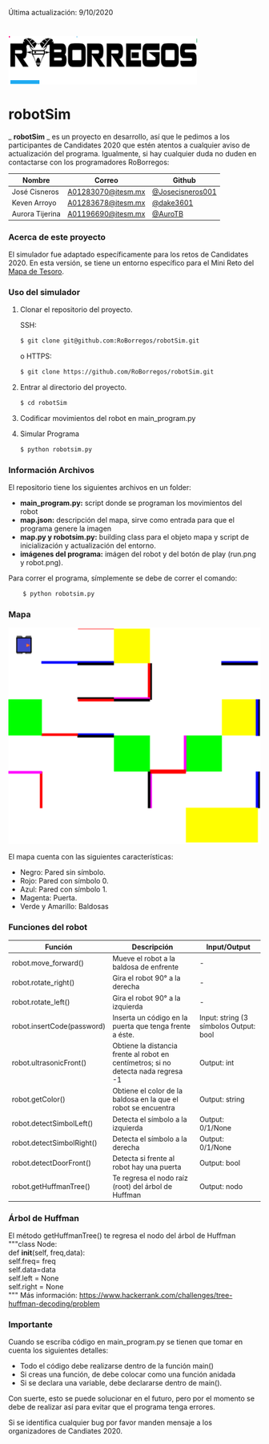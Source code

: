 Última actualización: 9/10/2020

#

![](resources/logo.png)

##
# **robotSim**

_ **robotSim** _ es un proyecto en desarrollo, así que le pedimos a los participantes de Candidates 2020 que estén atentos a cualquier aviso de actualización del programa. Igualmente, si hay cualquier duda no duden en contactarse con los programadores RoBorregos:

| Nombre | Correo | Github |
| ---- | ----- | ------ |
| José Cisneros | [A01283070@itesm.mx](mailto:A01283070@itesm.mx) | [@Josecisneros001](https://github.com/Josecisneros001) |
| Keven Arroyo | [A01283678@itesm.mx](mailto:A01283678@itesm.mx) | [@dake3601](https://github.com/dake3601) |
| Aurora Tijerina | [A01196690@itesm.mx](mailto:A01196690@itesm.mx) | [@AuroTB](https://github.com/AuroTB) |


### Acerca de este proyecto

El simulador fue adaptado específicamente para los retos de Candidates 2020. En esta versión, se tiene un entorno específico para el Mini Reto del [Mapa de Tesoro](https://drive.google.com/file/d/1Nu97Dv9UkiNyiNj_5eJC0MZKXQhEu2Bb/view?usp=sharing).

### Uso del simulador

1. Clonar el repositorio del proyecto.

	SSH:

	```bash
	$ git clone git@github.com:RoBorregos/robotSim.git
	```

	o HTTPS:
	```bash
	$ git clone https://github.com/RoBorregos/robotSim.git
	```

2. Entrar al directorio del proyecto.

	```bash
	$ cd robotSim
	```

2. Codificar movimientos del robot en main\_program.py

3. Simular Programa 
	```bash
	$ python robotsim.py
	```
    
### Información Archivos 
El repositorio tiene los siguientes archivos en un folder:

- **main\_program.py:** script donde se programan los movimientos del robot
- **map.json:** descripción del mapa, sirve como entrada para que el programa genere la imagen
- **map.py y robotsim.py:** building class para el objeto mapa y script de inicialización y actualización del entorno.
- **imágenes del programa:** imágen del robot y del botón de play (run.png y robot.png).

Para correr el programa, símplemente se debe de correr el comando:
```bash
	$ python robotsim.py
```

### Mapa

![](resources/map.png)

El mapa cuenta con las siguientes características:

- Negro: Pared sin símbolo.
- Rojo: Pared con símbolo 0.
- Azul: Pared con símbolo 1.
- Magenta: Puerta.
- Verde y Amarillo: Baldosas


### Funciones del robot

| **Función** | **Descripción** | **Input/Output** |
| --- | --- | --- |
| robot.move\_forward() | Mueve el robot a la baldosa de enfrente | - |
| robot.rotate\_right() | Gira el robot 90° a la derecha | - |
| robot.rotate\_left() | Gira el robot 90° a la izquierda | - |
| robot.insertCode(password) | Inserta un código en la puerta que tenga frente a éste. | Input: string (3 símbolos  Output: bool |
| robot.ultrasonicFront() | Obtiene la distancia frente al robot en centímetros; si no detecta nada regresa -1 | Output: int |
| robot.getColor() | Obtiene el color de la baldosa en la que el robot se encuentra | Output: string |
| robot.detectSimbolLeft() | Detecta el símbolo a la izquierda | Output: 0/1/None |
| robot.detectSimbolRight() | Detecta el símbolo a la derecha | Output: 0/1/None |
| robot.detectDoorFront() | Detecta si frente al robot hay una puerta | Output: bool |
| robot.getHuffmanTree() | Te regresa el nodo raíz (root) del árbol de Huffman | Output: nodo |

### Árbol de Huffman
El método getHuffmanTree() te regresa el nodo del árbol de Huffman
"""class Node:  
    def __init__(self, freq,data):  
        self.freq= freq  
        self.data=data  
        self.left = None  
        self.right = None  
""" 
Más información: https://www.hackerrank.com/challenges/tree-huffman-decoding/problem 

### Importante

Cuando se escriba código en main\_program.py se tienen que tomar en cuenta los siguientes detalles:

- Todo el código debe realizarse dentro de la función main()
- Si creas una función, de debe colocar como una función anidada
- Si se declara una variable, debe declararse dentro de main().

Con suerte, esto se puede solucionar en el futuro, pero por el momento se debe de realizar así para evitar que el programa tenga errores.

Si se identifica cualquier bug por favor manden mensaje a los organizadores de Candiates 2020.
